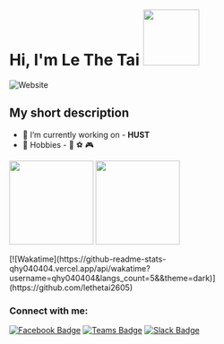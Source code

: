 # Hi, I'm Le The Tai <img src="https://media.giphy.com/media/2m1WUiwkhg0zVFlw7d/giphy.gif" width="100px">
![Website](https://img.shields.io/badge/license-Tai-red)

## My short description
- 🔭 I’m currently working on - <strong>HUST</strong>
- :muscle: Hobbies - :musical_note: :soccer: :video_game:

<p align="justify">
      <img height="150" src="https://github-readme-stats.vercel.app/api?username=lethetai2605&count_private=true&show_icons=true&custom_title=Github%20Status&show=issues&theme=radical" />
      <img height="150" src="https://github-readme-stats.vercel.app/api/top-langs/?username=lethetai2605&layout=compact&theme=radical" />
</p>
[![Wakatime](https://github-readme-stats-qhy040404.vercel.app/api/wakatime?username=qhy040404&langs_count=5&&theme=dark)](https://github.com/lethetai2605)

### Connect with me:
[![Facebook Badge](https://img.shields.io/badge/Facebook-1877F2?style=for-the-badge&logo=facebook&logoColor=white)](https://www.fb.com/lethetai2605/)
[![Teams Badge](https://img.shields.io/badge/Microsoft_Teams-6264A7?style=for-the-badge&logo=microsoft-teams&logoColor=white)](https://www.fb.com/lethetai2605/)
[![Slack Badge](https://img.shields.io/badge/Slack-4A154B?style=for-the-badge&logo=slack&logoColor=white)](https://www.fb.com/lethetai2605/)
